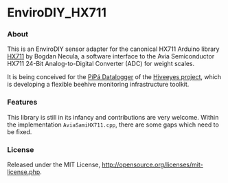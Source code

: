 # EnviroDIY_HX711

### About

This is an EnviroDIY sensor adapter for the canonical HX711 Arduino library 
[HX711] by Bogdan Necula, a software interface to the Avia Semiconductor HX711 
24-Bit Analog-to-Digital Converter (ADC) for weight scales.

It is being conceived for the [PíPá Datalogger] of the [Hiveeyes project],
which is developing a flexible beehive monitoring infrastructure toolkit.

### Features

This library is still in its infancy and contributions are very welcome.
Within the implementation `AviaSamiHX711.cpp`, there are some gaps which need
to be fixed.


### License

Released under the MIT License, http://opensource.org/licenses/mit-license.php.


[HX711]: https://github.com/bogde/HX711
[Hiveeyes project]: https://hiveeyes.org/
[PíPá Datalogger]: https://github.com/hiveeyes/arduino/tree/master/node-pipa
